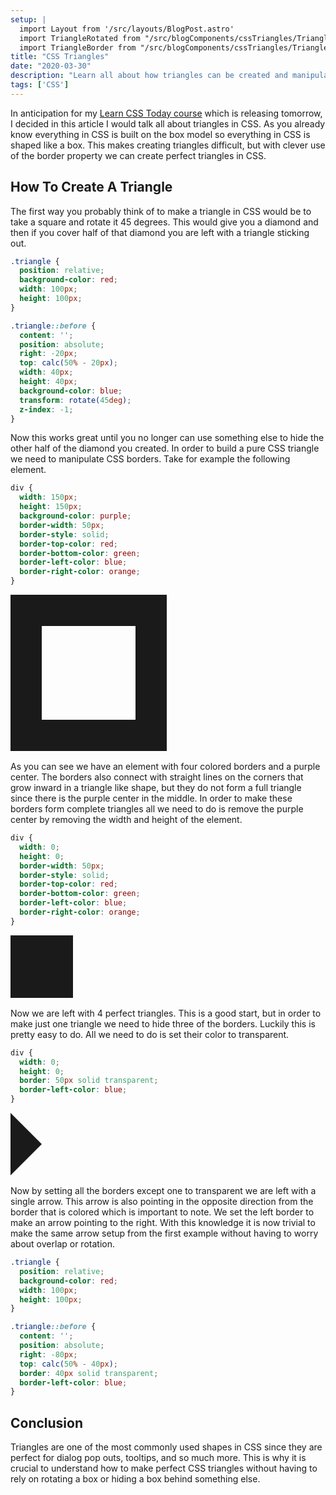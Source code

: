 ```yaml
---
setup: |
  import Layout from '/src/layouts/BlogPost.astro'
  import TriangleRotated from "/src/blogComponents/cssTriangles/TriangleRotated.astro"
  import TriangleBorder from "/src/blogComponents/cssTriangles/TriangleBorder.astro"
title: "CSS Triangles"
date: "2020-03-30"
description: "Learn all about how triangles can be created and manipulated in CSS."
tags: ['CSS']
---
```


In anticipation for my [Learn CSS Today course](https://courses.webdevsimplified.com/learn-css-today) which is releasing tomorrow, I decided in this article I would talk all about triangles in CSS. As you already know everything in CSS is built on the box model so everything in CSS is shaped like a box. This makes creating triangles difficult, but with clever use of the border property we can create perfect triangles in CSS.

## How To Create A Triangle

The first way you probably think of to make a triangle in CSS would be to take a square and rotate it 45 degrees. This would give you a diamond and then if you cover half of that diamond you are left with a triangle sticking out.

```css {16,17}
.triangle {
  position: relative;
  background-color: red;
  width: 100px;
  height: 100px;
}

.triangle::before {
  content: '';
  position: absolute;
  right: -20px;
  top: calc(50% - 20px);
  width: 40px;
  height: 40px;
  background-color: blue;
  transform: rotate(45deg);
  z-index: -1;
}
```

<TriangleRotated />

Now this works great until you no longer can use something else to hide the other half of the diamond you created. In order to build a pure CSS triangle we need to manipulate CSS borders. Take for example the following element.

```css {7-10}
div {
  width: 150px;
  height: 150px;
  background-color: purple;
  border-width: 50px;
  border-style: solid;
  border-top-color: red;
  border-bottom-color: green;
  border-left-color: blue;
  border-right-color: orange;
}
```

<div style="
  width: 150px;
  height: 150px;
  background-color: var(--theme-purple);
  border-width: 50px;
  border-style: solid;
  border-top-color: var(--theme-red);
  border-bottom-color: var(--theme-green);
  border-left-color: var(--theme-blue);
  border-right-color: var(--theme-orange);
  margin-bottom: 1rem;
"></div>

As you can see we have an element with four colored borders and a purple center. The borders also connect with straight lines on the corners that grow inward in a triangle like shape, but they do not form a full triangle since there is the purple center in the middle. In order to make these borders form complete triangles all we need to do is remove the purple center by removing the width and height of the element.

```css {2-3}
div {
  width: 0;
  height: 0;
  border-width: 50px;
  border-style: solid;
  border-top-color: red;
  border-bottom-color: green;
  border-left-color: blue;
  border-right-color: orange;
}
```

<div style="
  width: 0;
  height: 0;
  border-width: 50px;
  border-style: solid;
  border-top-color: var(--theme-red);
  border-bottom-color: var(--theme-green);
  border-left-color: var(--theme-blue);
  border-right-color: var(--theme-orange);
  margin-bottom: 1rem;
"></div>

Now we are left with 4 perfect triangles. This is a good start, but in order to make just one triangle we need to hide three of the borders. Luckily this is pretty easy to do. All we need to do is set their color to transparent.

```css {4-5}
div {
  width: 0;
  height: 0;
  border: 50px solid transparent;
  border-left-color: blue;
}
```

<div style="
  width: 0;
  height: 0;
  border: 50px solid transparent;
  border-left-color: var(--theme-blue);
  margin-bottom: 1rem;
"></div>

Now by setting all the borders except one to transparent we are left with a single arrow. This arrow is also pointing in the opposite direction from the border that is colored which is important to note. We set the left border to make an arrow pointing to the right. With this knowledge it is now trivial to make the same arrow setup from the first example without having to worry about overlap or rotation.

```css
.triangle {
  position: relative;
  background-color: red;
  width: 100px;
  height: 100px;
}

.triangle::before {
  content: '';
  position: absolute;
  right: -80px;
  top: calc(50% - 40px);
  border: 40px solid transparent;
  border-left-color: blue;
}
```

<TriangleBorder />

## Conclusion

Triangles are one of the most commonly used shapes in CSS since they are perfect for dialog pop outs, tooltips, and so much more. This is why it is crucial to understand how to make perfect CSS triangles without having to rely on rotating a box or hiding a box behind something else.